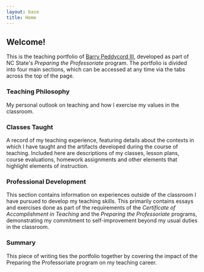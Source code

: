 ```yaml
---
layout: base
title: Home
---
```


Welcome!
--------
This is the teaching portfolio of [Barry Peddycord III](http://isharacomix.org),
developed as part of NC State's *Preparing the Professoriate* program. The
portfolio is divided into four main sections, which can be accessed at any time
via the tabs across the top of the page.

### Teaching Philosophy ###
My personal outlook on teaching and how I exercise my values in the classroom.

### Classes Taught ###
A record of my teaching experience, featuring details about the contexts in which
I have taught and the artifacts developed during the course of teaching. Included
here are descriptions of my classes, lesson plans, course evaluations, homework
assignments and other elements that highlight elements of instruction.

### Professional Development ###
This section contains information on experiences outside of the classroom I have
pursued to develop my teaching skills. This primarily contains essays and
exercises done as part of the requirements of the *Certificate of Accomplishment
in Teaching* and the *Preparing the Professoriate* programs, demonstrating my
commitment to self-improvement beyond my usual duties in the classroom.

### Summary ###
This piece of writing ties the portfolio together by covering the impact of the
Preparing the Professoriate program on my teaching career.

